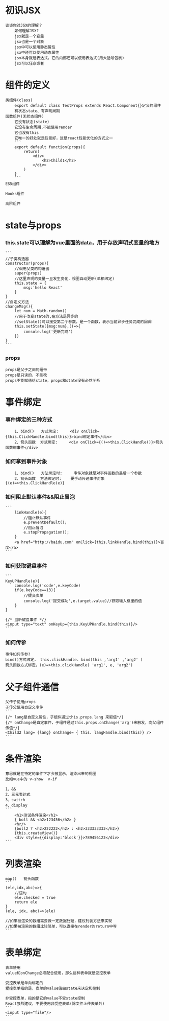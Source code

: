 # 初识JSX
    谈谈你对JSX的理解？
        如何理解JSX?
        jsx就是一个变量
        jsx也是一个对象
        jsx中可以使用静态属性
        jsx中还可以使用动态属性
        jsx本身就是表达式，它的内部还可以使用表达式(用大括号包裹)
        jsx可以任意嵌套

# 组件的定义
    类组件(class)
        export default class TestProps extends React.Component{}定义的组件
        有状态state、有声明周期
    函数组件(无状态组件)
        它没有状态(state)
        它没有生命周期,不能使用render
        它也没有this
        它唯一的好处就是性能好，这是react性能优化的方式之一
        ```
        export default function(props){
            return(
                <div>
                    <h2>Child1</h2>
                </div>
            )
        }
        ```
    ES5组件

    Hooks组件

    高阶组件
# state与props
### this.state可以理解为vue里面的data，用于存放声明式变量的地方
    ```
    //子类构造器
    constructor(props){
        //调用父类的构造器
        super(props)
        //这里声明的变量一旦发生变化，视图自动更新(单相绑定)
        this.state = {
            msg:'hello React'
        }
    }
    //自定义方法
    changeMsg(){
        let num = Math.random()
        //用于改变state的,在方法是异步的
        //setState()可以接受第二个参数，是一个函数，表示当前异步任务完成的回调
        this.setState({msg:num},()=>{
            console.log('更新完成')
        })
    }
    ```
### props
    props是父子之间的纽带
    props是只读的，不能改
    props不能赋值给state，props和state没有必然关系


# 事件绑定
### 事件绑定的三种方式
        1、bind()   方式绑定:     <div onClick={this.ClickHandle.bind(this)}>bind绑定事件</div>            
        2、箭头函数  方式绑定:     <div onClick={()=>this.ClickHandle()}>箭头函数绑事件</div>

### 如何拿到事件对象
        1、bind()   方法绑定时:     事件对象就是对事件函数的最后一个参数
        2、箭头函数  方法绑定时:    要手动传递事件对象 {(e)=>this.ClickHandle(e)}

### 如何阻止默认事件&&阻止冒泡
    ```
        linkHandle(e){
            //阻止默认事件
            e.preventDefault();
            //阻止冒泡
            e.stopPropagation();
        }
        <a href="http://baidu.com" onClick={this.linkHandle.bind(this)}>百度</a>
    ```
### 如何获取键盘事件
    ```
    KeyUPHandle(e){
        console.log('code',e.keyCode)
        if(e.keyCode==13){
            //提交表单
            console.log('提交成功',e.target.value)//获取输入框里的值
        }
    }

    {/* 监听键盘事件 */}
    <input type="text" onKeyUp={this.KeyUPHandle.bind(this)}/>
    ```
### 如何传参
    事件如何传参?
    bind()方式绑定， this.clickHandle. bind(this ,'arg1' ,'arg2' )
    箭头函数方式绑定，(e)=>this.clickHandle( 'arg1', e, 'arg2')

# 父子组件通信
    父传子使用props
    子传父使用自定义事件
    ```
    {/* lang是自定义属性，子组件通过this.props.lang 来取值*/}
    {/* onChange是自定事件，子组件通过this.props.onChange('arg')来触发，向父组件传值*/}
    <Child2 lang= {lang} onChange= { this. langHandle.bind(this)} />
    ```

# 条件渲染
    意思就是在特定的条件下才会被显示，渲染出来的视图
    比如vue中的 v-show  v-if

    1、&&
    2、三元表达式
    3、switch
    4、display
    ```
        <h1>测试条件渲染</h1>
        { boll && <h2>123456</h2> }
        <hr/>
        {boll2 ? <h2>222222</h2> : <h2>333333333</h2>}
        {this.createView()}
        <div style={{display:'block'}}>789456123</div>
    ```

# 列表渲染
    map()   箭头函数
    ```
    (ele,idx,abc)=>{
        //语句
        ele.checked = true
        return ele
    }
    (ele, idx, abc)=>(ele)

    //如果被渲染的数组需要做一定数据处理，建议封装方法来实现
    //如果被渲染的数组比较简单，可以直接在render的return中写
    ```

# 表单绑定
    表单使用
    value和onChange必须配合使用，那么这种表单就是受控表单

    受控表单是单向绑定的
    受控表单指的是，表单的value值由state来决定和控制

    非受控表单，指的是它的value不受state控制
    React强烈建议，不要使用非受控表单(除文件上传表单外)
    ```
    <input type="file"/>
    ```
